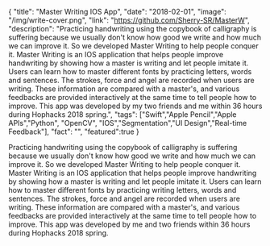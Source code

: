 {
  "title": "Master Writing IOS App",
  "date": "2018-02-01",
  "image": "/img/write-cover.png",
  "link": "https://github.com/Sherry-SR/MasterW",
  "description": "Practicing handwriting using the copybook of calligraphy is suffering because we usually don't know how good we write and how much we can improve it. So we developed Master Writing to help people conquer it. Master Writing is an IOS application that helps people improve handwriting by showing how a master is writing and let people imitate it. Users can learn how to master different fonts by practicing letters, words and sentences. The strokes, force and angel are recorded when users are writing. These information are compared with a master's, and various feedbacks are provided interactively at the same time to tell people how to improve. This app was developed by my two friends and me within 36 hours during Hophacks 2018 spring.",
  "tags": ["Swift","Apple Pencil","Apple APIs","Python", "OpenCV", "IOS","Segmentation","UI Design","Real-time Feedback"],
  "fact": "",
  "featured":true
}

Practicing handwriting using the copybook of calligraphy is suffering because we usually don't know how good we write and how much we can improve it. So we developed Master Writing to help people conquer it. Master Writing is an IOS application that helps people improve handwriting by showing how a master is writing and let people imitate it. Users can learn how to master different fonts by practicing writing letters, words and sentences. The strokes, force and angel are recorded when users are writing. These information are compared with a master's, and various feedbacks are provided interactively at the same time to tell people how to improve. This app was developed by me and two friends within 36 hours during Hophacks 2018 spring.